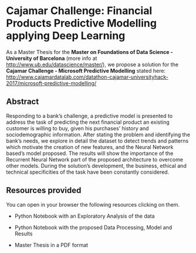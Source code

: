 # Cajamar Challenge: Financial Products Predictive Modelling applying Deep Learning
As a Master Thesis for the **Master on Foundations of Data Science - University of Barcelona** (more info at http://www.ub.edu/datascience/master/), we propose a solution for the **Cajamar Challenge - Microsoft Predictive Modelling** stated here:
http://www.cajamardatalab.com/datathon-cajamar-universityhack-2017/microsoft-predictive-modelling/

## Abstract
Responding to a bank’s challenge, a predictive model is presented to address the task of predicting the next financial product an existing customer is willing to buy, given his purchases’ history and sociodemographic information. After stating the problem and identifying the bank’s needs, we explore in detail the dataset to detect trends and patterns which motivate the creation of new features, and the Neural Network based’s model proposed. The results will show the importance of the Recurrent Neural Network part of the proposed architecture to overcome other models. During the solution’s development, the business, ethical and technical specificities of the task have been constantly considered.

## Resources provided
You can open in your browser the following resources clicking on them.
- Python Notebook with an Exploratory Analysis of the data

- Python Notebook with the proposed Data Processing, Model and Results

- Master Thesis in a PDF format
